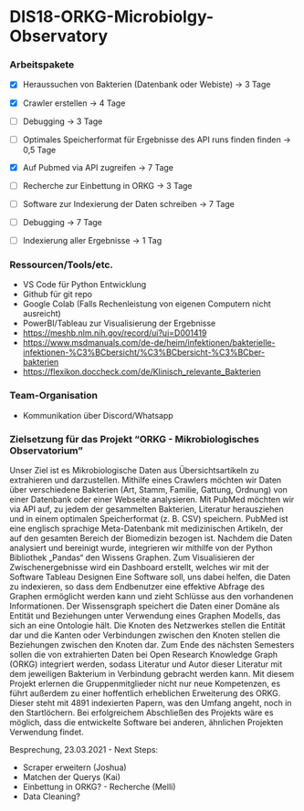 # DIS18-ORKG-Microbiolgy-Observatory
### Arbeitspakete
- [x] Heraussuchen von Bakterien (Datenbank oder Webiste) -> 3 Tage
- [x] Crawler erstellen -> 4 Tage
- [ ] Debugging -> 3 Tage
- [ ] Optimales Speicherformat für Ergebnisse des API runs finden finden -> 0,5 Tage
- [x] Auf Pubmed via API zugreifen -> 7 Tage
- [ ] Recherche zur Einbettung in ORKG -> 3 Tage
- [ ] Software zur Indexierung der Daten schreiben -> 7 Tage
- [ ] Debugging -> 7 Tage
- [ ] Indexierung aller Ergebnisse -> 1 Tag


### Ressourcen/Tools/etc.

-	VS Code für Python Entwicklung
-	Github für git repo
-	Google Colab (Falls Rechenleistung von eigenen Computern nicht ausreicht)
-	PowerBI/Tableau zur Visualisierung der Ergebnisse
- https://meshb.nlm.nih.gov/record/ui?ui=D001419
- https://www.msdmanuals.com/de-de/heim/infektionen/bakterielle-infektionen-%C3%BCbersicht/%C3%BCbersicht-%C3%BCber-bakterien
- https://flexikon.doccheck.com/de/Klinisch_relevante_Bakterien
### Team-Organisation
- Kommunikation über Discord/Whatsapp


### Zielsetzung für das Projekt “ORKG - Mikrobiologisches Observatorium”

Unser Ziel ist es Mikrobiologische Daten aus Übersichtsartikeln zu extrahieren und darzustellen. Mithilfe eines Crawlers möchten wir Daten über verschiedene Bakterien (Art, Stamm, Familie, Gattung, Ordnung) von einer Datenbank oder einer Webseite analysieren. Mit PubMed möchten wir via API auf, zu jedem der gesammelten Bakterien, Literatur herausziehen und in einem optimalen Speicherformat (z. B. CSV) speichern. PubMed ist eine englisch sprachige Meta-Datenbank mit medizinischen Artikeln, der auf den gesamten Bereich der Biomedizin bezogen ist. Nachdem die Daten analysiert und bereinigt wurde, integrieren wir mithilfe von der Python Bibliothek „Pandas“ den Wissens Graphen. Zum Visualisieren der Zwischenergebnisse wird ein Dashboard erstellt, welches wir mit der Software Tableau Designen Eine Software soll, uns dabei helfen, die Daten zu indexieren, so dass dem Endbenutzer eine effektive Abfrage des Graphen ermöglicht werden kann und zieht Schlüsse aus den vorhandenen Informationen. Der Wissensgraph speichert die Daten einer Domäne als Entität und Beziehungen unter Verwendung eines Graphen Modells, das sich an eine Ontologie hält. Die Knoten des Netzwerkes stellen die Entität dar und die Kanten oder Verbindungen zwischen den Knoten stellen die Beziehungen zwischen den Knoten dar. Zum Ende des nächsten Semesters sollen die von extrahierten Daten bei Open Research Knowledge Graph (ORKG) integriert werden, sodass Literatur und Autor dieser Literatur mit dem jeweiligen Bakterium in Verbindung gebracht werden kann. Mit diesem Projekt erlernen die Gruppenmitglieder nicht nur neue Kompetenzen, es führt außerdem zu einer hoffentlich erheblichen Erweiterung des ORKG. Dieser steht mit 4891 indexierten Papern, was den Umfang angeht, noch in den Startlöchern. Bei erfolgreichem Abschließen des Projekts wäre es möglich, dass die entwickelte Software bei anderen, ähnlichen Projekten Verwendung findet. 

Besprechung, 23.03.2021 - Next Steps:
- Scraper erweitern (Joshua)
- Matchen der Querys (Kai) 
- Einbettung in ORKG? - Recherche (Melli) 
- Data Cleaning?
